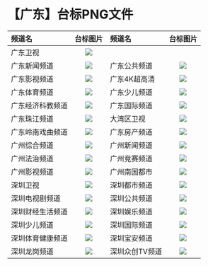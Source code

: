 # 【广东】台标PNG文件
|频道名|台标图片|频道名|台标图片|
|:---|:---:|:---|:---:|
|广东卫视|<img src="https://raw.githubusercontent.com/wanglindl/TVlogo/main/img/Guangdong.png">|
|广东新闻频道|<img src="https://raw.githubusercontent.com/wanglindl/TVlogo/main/img/Guangdong1.png">|广东公共频道|<img src="https://raw.githubusercontent.com/wanglindl/TVlogo/main/img/Guangdong2.png">|
|广东影视频道|<img src="https://raw.githubusercontent.com/wanglindl/TVlogo/main/img/Guangdong3.png">|广东4K超高清|<img src="https://raw.githubusercontent.com/wanglindl/TVlogo/main/img/Guangdong4.png">|
|广东体育频道|<img src="https://raw.githubusercontent.com/wanglindl/TVlogo/main/img/Guangdong5.png">|广东少儿频道|<img src="https://raw.githubusercontent.com/wanglindl/TVlogo/main/img/Guangdong6.png">|
|广东经济科教频道|<img src="https://raw.githubusercontent.com/wanglindl/TVlogo/main/img/Guangdong7.png">|广东国际频道|<img src="https://raw.githubusercontent.com/wanglindl/TVlogo/main/img/Guangdong8.png">|
|广东珠江频道|<img src="https://raw.githubusercontent.com/wanglindl/TVlogo/main/img/Guangdong9.png">|大湾区卫视|<img src="https://raw.githubusercontent.com/wanglindl/TVlogo/main/img/Guangdong10.png">|
|广东岭南戏曲频道|<img src="https://raw.githubusercontent.com/wanglindl/TVlogo/main/img/Guangdong11.png">|广东房产频道|<img src="https://raw.githubusercontent.com/wanglindl/TVlogo/main/img/Guangdong12.png">|
|广州综合频道|<img src="https://raw.githubusercontent.com/wanglindl/TVlogo/main/img/Guangzhou1.png">|广州新闻频道|<img src="https://raw.githubusercontent.com/wanglindl/TVlogo/main/img/Guangzhou2.png">|
|广州法治频道|<img src="https://raw.githubusercontent.com/wanglindl/TVlogo/main/img/Guangzhou3.png">|广州竞赛频道|<img src="https://raw.githubusercontent.com/wanglindl/TVlogo/main/img/Guangzhou4.png">|
|广州影视频道|<img src="https://raw.githubusercontent.com/wanglindl/TVlogo/main/img/Guangzhou5.png">|广州南国都市|<img src="https://raw.githubusercontent.com/wanglindl/TVlogo/main/img/Guangzhou6.png">|
|深圳卫视|<img src="https://raw.githubusercontent.com/wanglindl/TVlogo/main/img/Shenzhen.png">|深圳都市频道|<img src="https://raw.githubusercontent.com/wanglindl/TVlogo/main/img/Shenzhen1.png">|
|深圳电视剧频道|<img src="https://raw.githubusercontent.com/wanglindl/TVlogo/main/img/Shenzhen2.png">|深圳公共频道|<img src="https://raw.githubusercontent.com/wanglindl/TVlogo/main/img/Shenzhen3.png">|
|深圳财经生活频道|<img src="https://raw.githubusercontent.com/wanglindl/TVlogo/main/img/Shenzhen4.png">|深圳娱乐频道|<img src="https://raw.githubusercontent.com/wanglindl/TVlogo/main/img/Shenzhen5.png">|
|深圳少儿频道|<img src="https://raw.githubusercontent.com/wanglindl/TVlogo/main/img/Shenzhen6.png">|深圳国际频道|<img src="https://raw.githubusercontent.com/wanglindl/TVlogo/main/img/Shenzhen7.png">|
|深圳体育健康频道|<img src="https://raw.githubusercontent.com/wanglindl/TVlogo/main/img/Shenzhen8.png">|深圳宝安频道|<img src="https://raw.githubusercontent.com/wanglindl/TVlogo/main/img/Shenzhen9.png">|
|深圳龙岗频道|<img src="https://raw.githubusercontent.com/wanglindl/TVlogo/main/img/Shenzhen8.png">|深圳众创TV频道|<img src="https://raw.githubusercontent.com/wanglindl/TVlogo/main/img/Shenzhen9.png">|
